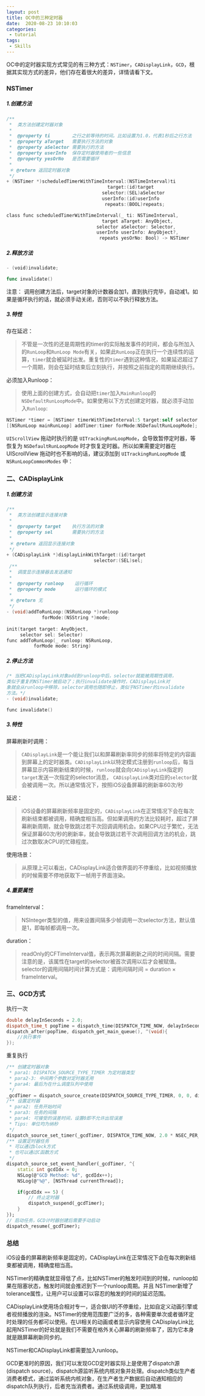 ```yaml
---
layout: post
title: OC中的三种定时器
date:  2020-08-23 10:10:03
categories:
 - tutorial
tags:
 - Skills
---
```


OC中的定时器实现方式常见的有三种方式：`NSTimer`，`CADisplayLink`，`GCD`，根据其实现方式的差异，他们存在着很大的差异，详情请看下文。

### NSTimer

##### 1.创建方法



```objectivec
/**
 *  类方法创建定时器对象
 *
 *  @property ti        之行之前等待的时间。比如设置为1.0，代表1秒后之行方法
 *  @property aTarget   需要执行方法的对象
 *  @property aSelector 需要执行的方法
 *  @property userInfo  保存定时器使用者的一些信息
 *  @property yesOrNo   是否需要循环
 *
 ＊ @return 返回定时器对象
 */
+ (NSTimer *)scheduledTimerWithTimeInterval:(NSTimeInterval)ti
                                     target:(id)target
                                   selector:(SEL)aSelector
                                   userInfo:(id)userInfo
                                    repeats:(BOOL)repeats;

class func scheduledTimerWithTimeInterval(_ ti: NSTimeInterval,
                                   target aTarget: AnyObject,
                                 selector aSelector: Selector,
                                 userInfo userInfo: AnyObject?,
                                  repeats yesOrNo: Bool) -> NSTimer
```

##### 2.释放方法



```go
- (void)invalidate;

func invalidate()
```

注意：
调用创建方法后，target对象的计数器会加1，直到执行完毕，自动减1。如果是循环执行的话，就必须手动关闭，否则可以不执行释放方法。

##### 3.特性

存在延迟：

> 不管是一次性的还是周期性的timer的实际触发事件的时间，都会与所加入的`RunLoop`和`RunLoop Mode`有关，如果此`RunLoop`正在执行一个连续性的运算，`timer`就会被延时出发。重复性的`timer`遇到这种情况，如果延迟超过了一个周期，则会在延时结束后立刻执行，并按照之前指定的周期继续执行。

必须加入Runloop：

> 使用上面的创建方式，会自动把`timer`加入`MainRunloop`的`NSDefaultRunLoopMode`中。如果使用以下方式创建定时器，就必须手动加入`Runloop`:



```objectivec
NSTimer *timer = [NSTimer timerWithTimeInterval:5 target:self selector:@selector(timerAction) userInfo:nil repeats:YES];
[[NSRunLoop mainRunLoop] addTimer:timer forMode:NSDefaultRunLoopMode];
```

`UIScrollView` 拖动时执行的是 `UITrackingRunLoopMode`，会导致暂停定时器，等恢复为 `NSDefaultRunLoopMode` 时才恢复定时器。所以如果需要定时器在 UIScrollView 拖动时也不影响的话，建议添加到 `UITrackingRunLoopMode` 或 `NSRunLoopCommonModes` 中：

### 二、CADisplayLink

##### 1.创建方法



```objective-c
/**
 *  类方法创建显示连接对象
 *
 *  @property target    执行方法的对象
 *  @property sel       需要执行的方法
 *
 ＊ @return 返回显示连接对象
 */
+ (CADisplayLink *)displayLinkWithTarget:(id)target
                                selector:(SEL)sel;
 /**
 *  调度显示连接器去发送通知
 *
 *  @property runloop    运行循环
 *  @property mode       运行循环的模式
 *
 ＊ @return 无
 */                              
- (void)addToRunLoop:(NSRunLoop *)runloop
             forMode:(NSString *)mode;
                                
init(target target: AnyObject,
     selector sel: Selector)
func addToRunLoop(_ runloop: NSRunLoop,
          forMode mode: String)
```

##### 2.停止方法

```objective-c
/* 当把CADisplayLink对象add到runloop中后，selector就能被周期性调用，
类似于重复的NSTimer被启动了；执行invalidate操作时，CADisplayLink对
象就会从runloop中移除，selector调用也随即停止，类似于NSTimer的invalidate
方法。*/
- (void)invalidate;

func invalidate()

```



##### 3.特性

屏幕刷新时调用：

> `CADisplayLink`是一个能让我们以和屏幕刷新率同步的频率将特定的内容画到屏幕上的定时器类。`CADisplayLink`以特定模式注册到`runloop`后，每当屏幕显示内容刷新结束的时候，`runloop`就会向`CADisplayLink`指定的`target`发送一次指定的selector消息， `CADisplayLink`类对应的`selector`就会被调用一次。所以通常情况下，按照iOS设备屏幕的刷新率60次/秒

延迟：

> iOS设备的屏幕刷新频率是固定的，`CADisplayLink`在正常情况下会在每次刷新结束都被调用，精确度相当高。但如果调用的方法比较耗时，超过了屏幕刷新周期，就会导致跳过若干次回调调用机会。如果CPU过于繁忙，无法保证屏幕60次/秒的刷新率，就会导致跳过若干次调用回调方法的机会，跳过次数取决CPU的忙碌程度。

使用场景：

> 从原理上可以看出，CADisplayLink适合做界面的不停重绘，比如视频播放的时候需要不停地获取下一帧用于界面渲染。

##### 4.重要属性

frameInterval：

> NSInteger类型的值，用来设置间隔多少帧调用一次selector方法，默认值是1，即每帧都调用一次。

duration：

> readOnly的CFTimeInterval值，表示两次屏幕刷新之间的时间间隔。需要注意的是，该属性在target的selector被首次调用以后才会被赋值。selector的调用间隔时间计算方式是：调用间隔时间 = duration × frameInterval。

### 三、GCD方式

执行一次



```cpp
double delayInSeconds = 2.0;
dispatch_time_t popTime = dispatch_time(DISPATCH_TIME_NOW, delayInSeconds * NSEC_PER_SEC); 
dispatch_after(popTime, dispatch_get_main_queue(), ^(void){ 
    //执行事件
});
```

重复执行



```dart
/** 创建定时器对象
 * para1: DISPATCH_SOURCE_TYPE_TIMER 为定时器类型
 * para2-3: 中间两个参数对定时器无用
 * para4: 最后为在什么调度队列中使用
 */
_gcdTimer = dispatch_source_create(DISPATCH_SOURCE_TYPE_TIMER, 0, 0, dispatch_get_global_queue(0, 0));
/** 设置定时器
 * para2: 任务开始时间
 * para3: 任务的间隔
 * para4: 可接受的误差时间，设置0即不允许出现误差
 * Tips: 单位均为纳秒
 */
dispatch_source_set_timer(_gcdTimer, DISPATCH_TIME_NOW, 2.0 * NSEC_PER_SEC, 0.0 * NSEC_PER_SEC);
/** 设置定时器任务
 * 可以通过block方式
 * 也可以通过C函数方式
 */
dispatch_source_set_event_handler(_gcdTimer, ^{
    static int gcdIdx = 0;
    NSLog(@"GCD Method: %d", gcdIdx++);
    NSLog(@"%@", [NSThread currentThread]);

    if(gcdIdx == 5) {
        // 终止定时器
        dispatch_suspend(_gcdTimer);
    }
});
// 启动任务，GCD计时器创建后需要手动启动
dispatch_resume(_gcdTimer);
```

### 总结

iOS设备的屏幕刷新频率是固定的，CADisplayLink在正常情况下会在每次刷新结束都被调用，精确度相当高。

NSTimer的精确度就显得低了点，比如NSTimer的触发时间到的时候，runloop如果在阻塞状态，触发时间就会推迟到下一个runloop周期。并且 NSTimer新增了tolerance属性，让用户可以设置可以容忍的触发的时间的延迟范围。

CADisplayLink使用场合相对专一，适合做UI的不停重绘，比如自定义动画引擎或者视频播放的渲染。NSTimer的使用范围要广泛的多，各种需要单次或者循环定时处理的任务都可以使用。在UI相关的动画或者显示内容使用 CADisplayLink比起用NSTimer的好处就是我们不需要在格外关心屏幕的刷新频率了，因为它本身就是跟屏幕刷新同步的。

NSTimer和CADisplayLink都需要加入runloop。

GCD更准时的原因，我们可以发现GCD定时器实际上是使用了dispatch源(dispatch source)，dispatch源监听系统内核对象并处理。dispatch类似生产者消费者模式，通过监听系统内核对象，在生产者生产数据后自动通知相应的dispatch队列执行，后者充当消费者。通过系统级调用，更加精准